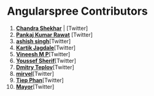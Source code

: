 Angularspree Contributors
============================================

1. **[Chandra Shekhar](https://github.com/zeus999)** | [Twitter]
2. **[Pankaj Kumar Rawat](https://github.com/pkrawat1)** [Twitter]
3. **[ashish singh](https://github.com/ashish173)**[Twitter]
4. **[Kartik Jagdale](https://github.com/kartikjagdale)**[Twitter]
5. **[Vineesh M P](https://github.com/mpvineesh)**[Twitter]
6. **[Youssef Sherif](https://github.com/youssefsharief)**[Twitter]
7. **[Dmitry Teplov](https://github.com/t-p-l-k)**[Twitter]
8. **[mirvel](https://github.com/mirvel)**[Twitter]
9. **[Tiep Phan](https://github.com/tieppt)**[Twitter]
10. **[Mayor](https://github.com/tieppt)**[Twitter]
